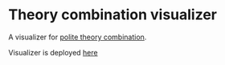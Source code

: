 # Theory combination visualizer

A visualizer for [polite theory combination](https://link.springer.com/chapter/10.1007/11559306_3).

Visualizer is deployed [here](https://theory-combo-viz-backend.vercel.app/)